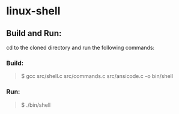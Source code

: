 # linux-shell

## Build and Run:

cd to the cloned directory and run the following commands:

### Build:

> $ gcc src/shell.c src/commands.c src/ansicode.c -o bin/shell

### Run:

> $ ./bin/shell
